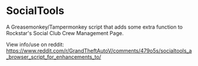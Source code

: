 # SocialTools
A Greasemonkey/Tampermonkey script that adds some extra function to Rockstar's Social Club Crew Management Page.

View info/use on reddit: https://www.reddit.com/r/GrandTheftAutoV/comments/479o5s/socialtools_a_browser_script_for_enhancements_to/